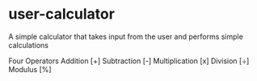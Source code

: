 # user-calculator
A simple calculator that takes input from the user and performs simple calculations

Four Operators
Addition [+]
Subtraction [-]
Multiplication [x]
Division [÷]
Modulus [%]
